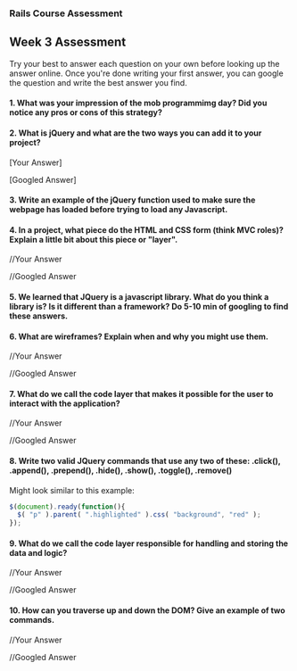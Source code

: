 ### Rails Course Assessment

## Week 3 Assessment

Try your best to answer each question on your own before looking up the answer online. Once you're done writing your first answer, you can google the question and write the best answer you find.


#### 1. What was your impression of the mob programmimg day? Did you notice any pros or cons of this strategy?


#### 2. What is jQuery and what are the two ways you can add it to your project?


[Your Answer]


[Googled Answer]


#### 3. Write an example of the jQuery function used to make sure the webpage has loaded before trying to load any Javascript.


#### 4. In a project, what piece do the HTML and CSS form (think MVC roles)? Explain a little bit about this piece or "layer". 

//Your Answer

//Googled Answer


#### 5. We learned that JQuery is a javascript library. What do you think a library is? Is it different than a framework? Do 5-10 min of googling to find these answers. 


#### 6. What are wireframes? Explain when and why you might use them.

//Your Answer

//Googled Answer


#### 7. What do we call the code layer that makes it possible for the user to interact with the application? 

//Your Answer

//Googled Answer


#### 8. Write two valid JQuery commands that use any two of these: .click(), .append(), .prepend(), .hide(), .show(), .toggle(), .remove()
Might look similar to this example:

```js
$(document).ready(function(){
  $( "p" ).parent( ".highlighted" ).css( "background", "red" );
});

```

#### 9. What do we call the code layer responsible for handling and storing the data and logic?

//Your Answer

//Googled Answer


#### 10. How can you traverse up and down the DOM? Give an example of two commands.

//Your Answer

//Googled Answer


